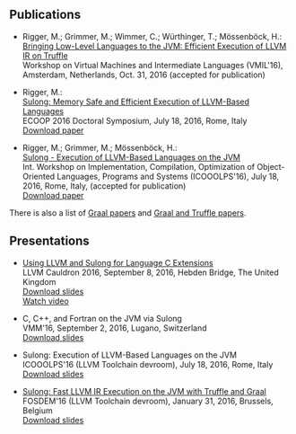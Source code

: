 ## Publications

* Rigger, M.; Grimmer, M.; Wimmer, C.; Würthinger, T.; Mössenböck, H.:<br>
[Bringing Low-Level Languages to the JVM: Efficient Execution of LLVM IR on Truffle](http://conf.researchr.org/event/vmil2016/vmil2016-bringing-low-level-languages-to-the-jvm-efficient-execution-of-llvm-ir-on-truffle)<br>
Workshop on Virtual Machines and Intermediate Languages (VMIL'16),
Amsterdam, Netherlands, Oct. 31, 2016 (accepted for publication)<br>

* Rigger, M.:<br>
[Sulong: Memory Safe and Efficient Execution of LLVM-Based Languages](http://2016.ecoop.org/track/ecoop-2016-doctoral-symposium)<br>
ECOOP 2016 Doctoral Symposium, July 18, 2016, Rome, Italy<br>
[Download paper](http://ssw.jku.at/General/Staff/ManuelRigger/ECOOP16-DS.pdf)

* Rigger, M.; Grimmer, M.; Mössenböck, H.:<br>
[Sulong - Execution of LLVM-Based Languages on the JVM](http://2016.ecoop.org/event/icooolps-2016-sulong-execution-of-llvm-based-languages-on-the-jvm)<br>
Int. Workshop on Implementation, Compilation, Optimization of
Object-Oriented Languages, Programs and Systems (ICOOOLPS'16),
July 18, 2016, Rome, Italy, (accepted for publication)<br>
[Download paper](http://2016.ecoop.org/event?action-call-with-get-request-type=1&action2130960991518b7028a4055ff711ea5fc5c3395d1b0-b717-403e-aa7f-b592d9e4a8e8=1&__ajax_runtime_request__=1&context=ecoop-2016&event=icooolps-2016-sulong-execution-of-llvm-based-languages-on-the-jvm)

There is also a list of [Graal papers](https://github.com/graalvm/graal-core/blob/master/docs/Publications.md)
and [Graal and Truffle papers](https://wiki.openjdk.java.net/display/Graal/Publications+and+Presentations).

## Presentations

* [Using LLVM and Sulong for Language C Extensions](http://chrisseaton.com/rubytruffle/llvm-cauldron-16/llvm-cauldron-sulong.pdf)<br>
LLVM Cauldron 2016, September 8, 2016, Hebden Bridge, The United Kingdom<br>
[Download slides](http://chrisseaton.com/rubytruffle/llvm-cauldron-16/llvm-cauldron-sulong.pdf)<br>
[Watch video](https://www.youtube.com/watch?v=bJzMfYX6n9A)

* C, C++, and Fortran on the JVM via Sulong<br>
VMM'16, September 2, 2016, Lugano, Switzerland<br>
[Download slides](https://speakerdeck.com/mrigger/vmm-16-c-c-plus-plus-and-fortran-on-the-jvm-via-sulong)

* Sulong: Execution of LLVM-Based Languages on the JVM<br>
ICOOOLPS'16 (LLVM Toolchain devroom), July 18, 2016, Rome, Italy<br>
[Download slides](https://speakerdeck.com/mrigger/icooolps-16-sulong-execution-of-llvm-based-languages-on-the-jvm)

* [Sulong: Fast LLVM IR Execution on the JVM with Truffle and Graal](https://fosdem.org/2016/schedule/event/llvm_sulong/)<br>
FOSDEM'16 (LLVM Toolchain devroom), January 31, 2016, Brussels, Belgium<br>
[Download slides](https://fosdem.org/2016/schedule/event/llvm_sulong/attachments/slides/1205/export/events/attachments/llvm_sulong/slides/1205/Sulong.pdf)
